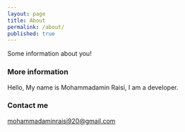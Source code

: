 ```yaml
---
layout: page
title: About
permalink: /about/
published: true
---
```


Some information about you!

### More information

Hello, My name is Mohammadamin Raisi, I am a developer.

### Contact me

[mohammadaminraisi920@gmail.com](mohammadaminraisi920@gmail.com)
